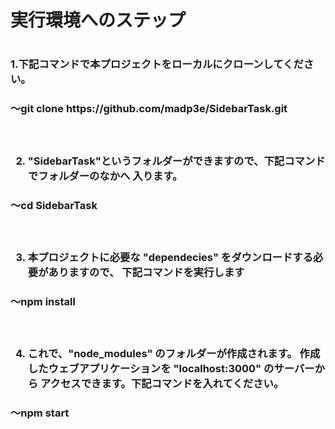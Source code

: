 <h1>実行環境へのステップ<h1>


<h3>1.下記コマンドで本プロジェクトをローカルにクローンしてください。<h3>
<h3>～git clone https://github.com/madp3e/SidebarTask.git<h3>
<br>
  
2. "SidebarTask"というフォルダーができますので、下記コマンドでフォルダーのなかへ
入ります。
<h3>～cd SidebarTask<h3>
<br>
  
3. 本プロジェクトに必要な "dependecies" をダウンロードする必要がありますので、
下記コマンドを実行します
<h3>～npm install <h3>
<br>
  
4. これで、"node_modules" のフォルダーが作成されます。
作成したウェブアプリケーションを "localhost:3000" のサーバーから
アクセスできます。下記コマンドを入れてください。
<h3>～npm start<h3>


